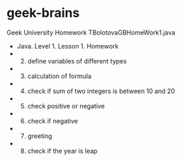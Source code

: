 # geek-brains
Geek University Homework
TBolotovaGBHomeWork1.java
* Java. Level 1. Lesson 1. Homework
* 2. define variables of different types
* 3. calculation of formula
* 4. check if sum of two integers is between 10 and 20
* 5. check positive or negative
* 6. check if negative
* 7. greeting
* 8. check if the year is leap
